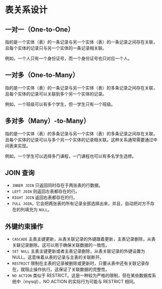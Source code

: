 # 表关系设计

## 一对一（One-to-One）

指的是一个实体（表）的一条记录与另一个实体（表）的一条记录之间存在关联，且每个实体的记录只与另一个实体的一条记录相关联。

例如，一个人只有一个身份证号，而一个身份证号也只对应一个人。

## 一对多（One-to-Many）

指的是一个实体（表）的一条记录与另一个实体（表）的多条记录之间存在关联，且每个实体的记录可以关联到多个另一个实体的记录。

例如，一个班级可以有多个学生，但一学生只有一个班级。

## 多对多（Many）-to-Many）

指的是一个实体（表）的多条记录与另一个实体（表）的多条记录之间存在关联，且每个实体的记录可以与多个另一个实体的记录相关联。这种关系通常需要通过中间表来实现。

例如，一个学生可以选择多门课程，一门课程也可以有多名学生选修。

## JOIN 查询

- `INNER JOIN` 只返回同时存在于两张表的行数据。
- `LEFT JOIN` 则返回左表都存在的行。
- `RIGHT JOIN` 返回右表都存在的行。
- `FULL JOIN`，它会把两张表的所有记录全部选择出来，并且，自动把对方不存在的列填充为 `NULL`。

## 外键约束操作

- `CASCADE` 主表主键更新，从表关联记录的外键跟着更新，主表记录删除，从表关联记录删除。这可以用于确保关联数据的一致性。
- `SET NULL` 主表主键更新或者主表记录删除，从表关联记录的外键设置为 NULL。这意味着从表的记录与主表的关联断开。
- `RESTRICT` 限制在主表的记录被删除或更新时，只要从表中还有关联记录存在，就阻止操作执行。这保证了关联数据的完整性。
- `NO ACTION` 类似于 RESTRICT。这是一种较为严格的限制，但在某些数据库系统中（mysql），NO ACTION 的实际行为可能与 RESTRICT 相同。
